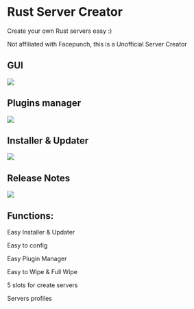 # Rust Server Creator
<p>Create your own Rust servers easy :)</p>
<p>Not affiliated with Facepunch, this is a Unofficial Server Creator</p>

<h2>GUI</h2>
<img src="https://user-images.githubusercontent.com/78761999/182151947-497b637e-2cbf-4aa8-b6a3-90cc115298cf.png">

<h2>Plugins manager</h2>
<img src="https://user-images.githubusercontent.com/78761999/182152273-04931b3d-5228-472f-92ef-326c89ce4afb.png">

<h2>Installer & Updater</h2>
<img src="https://user-images.githubusercontent.com/78761999/182152366-b00d3343-2cbe-4a66-9fe1-6da038c5df3b.png">

<h2>Release Notes</h2>
<img src="https://user-images.githubusercontent.com/78761999/182152532-e2176dc3-2e4b-43c8-b90d-106d85ecae1a.png">

<h2>Functions:</h2>
<p>Easy Installer & Updater</p>
<p>Easy to config</p>
<p>Easy Plugin Manager</p>
<p>Easy to Wipe & Full Wipe</p>
<p>5 slots for create servers</p>
<p>Servers profiles</p>
